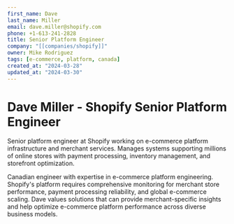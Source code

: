 ```yaml
---
first_name: Dave
last_name: Miller
email: dave.miller@shopify.com
phone: +1-613-241-2828
title: Senior Platform Engineer
company: "[[companies/shopify]]"
owner: Mike Rodriguez
tags: [e-commerce, platform, canada]
created_at: "2024-03-28"
updated_at: "2024-03-30"
---
```


# Dave Miller - Shopify Senior Platform Engineer

Senior platform engineer at Shopify working on e-commerce platform infrastructure and merchant services. Manages systems supporting millions of online stores with payment processing, inventory management, and storefront optimization.

Canadian engineer with expertise in e-commerce platform engineering. Shopify's platform requires comprehensive monitoring for merchant store performance, payment processing reliability, and global e-commerce scaling. Dave values solutions that can provide merchant-specific insights and help optimize e-commerce platform performance across diverse business models.